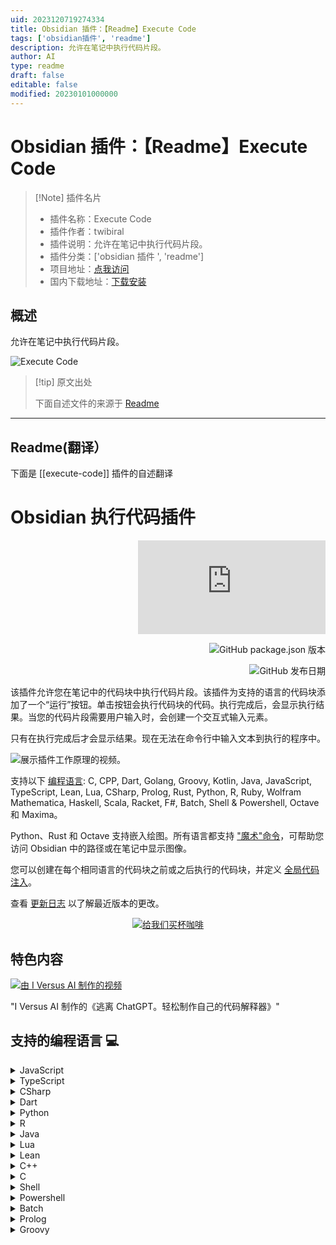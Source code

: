 ```yaml
---
uid: 2023120719274334
title: Obsidian 插件：【Readme】Execute Code
tags: ['obsidian插件', 'readme']
description: 允许在笔记中执行代码片段。
author: AI
type: readme
draft: false
editable: false
modified: 20230101000000
---
```


# Obsidian 插件：【Readme】Execute Code

> [!Note] 插件名片
> - 插件名称：Execute Code
> - 插件作者：twibiral
> - 插件说明：允许在笔记中执行代码片段。
> - 插件分类：['obsidian 插件 ', 'readme']
> - 项目地址：[点我访问](https://github.com/twibiral/obsidian-execute-code)
> - 国内下载地址：[下载安装](https://pkmer.cn/products/plugin/pluginMarket/?execute-code)

## 概述

允许在笔记中执行代码片段。

![Execute Code](https://cdn.pkmer.cn/covers/execute-code_new.gif)

> [!tip] 原文出处
>
>下面自述文件的来源于 [Readme](https://ghproxy.net/https://raw.githubusercontent.com/twibiral/obsidian-execute-code/master/README.md)
>

---

## Readme(翻译）

下面是 [[execute-code]] 插件的自述翻译

# Obsidian 执行代码插件

<div align='right'>

![Obsidian 下载量](https://img.shields.io/badge/dynamic/json?color=8572db&labelColor=1e1e1e&label=下载量&query=$['execute-code'].downloads&url=https://raw.githubusercontent.com/obsidianmd/obsidian-releases/master/community-plugin-stats.json)

![GitHub package.json 版本](https://img.shields.io/github/package-json/version/twibiral/obsidian-execute-code?color=8572db&labelColor=1e1e1e&label=当前版本)

![GitHub 发布日期](https://img.shields.io/github/release-date/twibiral/obsidian-execute-code?color=8572db&labelColor=1e1e1e&label=最新发布)

</div>

该插件允许您在笔记中的代码块中执行代码片段。该插件为支持的语言的代码块添加了一个“运行”按钮。单击按钮会执行代码块的代码。执行完成后，会显示执行结果。当您的代码片段需要用户输入时，会创建一个交互式输入元素。

只有在执行完成后才会显示结果。现在无法在命令行中输入文本到执行的程序中。

![展示插件工作原理的视频。](https://cdn.pkmer.cn/covers/execute-code_1_3.gif)

支持以下 [编程语言](#supported-programming-languages-): C, CPP, Dart, Golang, Groovy, Kotlin, Java, JavaScript, TypeScript, Lean, Lua, CSharp, Prolog, Rust, Python, R, Ruby, Wolfram Mathematica, Haskell, Scala, Racket, F#, Batch, Shell & Powershell, Octave 和 Maxima。

Python、Rust 和 Octave 支持嵌入绘图。所有语言都支持 ["魔术"命令](#magic-commands-)，可帮助您访问 Obsidian 中的路径或在笔记中显示图像。

您可以创建在每个相同语言的代码块之前或之后执行的代码块，并定义 [全局代码注入](#global-code-injection-and-reusing-code-blocks-)。

查看 [更新日志](CHANGELOG.md) 以了解最近版本的更改。

<div align='center'>

[![给我们买杯咖啡](https://img.shields.io/badge/-给我们买杯咖啡-gray?logo=buy-me-a-coffee)](https://www.buymeacoffee.com/timwibiral)

</div>

## 特色内容

[![由 I Versus AI 制作的视频](https://cdn.pkmer.cn/covers/execute-code_1_5.jpeg!pkmer)](https://www.youtube.com/watch?v=eQz4eAW3ZDk)

"I Versus AI 制作的《逃离 ChatGPT。轻松制作自己的代码解释器》"

## 支持的编程语言 💻

<details>
<summary>JavaScript</summary>

- 要求：已安装 Node.js 并在设置中设置了正确的路径。

```javascript
function hello(name) {
	console.log(`Hello ${name}!`);
}

hello("Bob")
```

- 默认情况下，JavaScript 在笔记本模式下运行。您可以在设置中关闭此功能。

</details>

<details>
<summary>TypeScript</summary>

- 要求：已安装 Node.js，然后在命令行中运行 `npm install typescript -g` 和 `npm install ts-node -g`。（`-g` 表示全局安装）
- 问题：如果您使用全局的 node.js 安装，但它无法正常工作，请尝试在设置中将 `ts-node` 路径设置为 `npx ts-node` 而不是 `ts-node`。

```ts  
let message: string = 'Hello, World!';
console.log(message);  
```

</details>

<details>
<summary>CSharp</summary>

- 要求：安装 dotnet core sdk 并在命令行中运行 `dotnet tool install -g dotnet-script`，然后配置 dotnet-script 的完整路径。

```cs 
Console.WriteLine("Hello, World!");  
```  

</details>

<details>
<summary>Dart</summary>

- 要求：已安装 dart sdk 并在设置中设置了正确的路径。

```dart
void main() {
  print("Hello World");
}
```

</details>

<details>
<summary>Python</summary>

- 要求：已安装 Python 并在设置中设置了正确的路径。

```python
def hello(name):
	print("Hello", name)

if __name__ == "__main__":
	hello("Eve")
```

- 默认情况下，Python 在笔记本模式下运行。您可以在设置中关闭此功能。
- 默认情况下，使用 matplotlib/seaborn 绘制的图表会嵌入在笔记中。您可以在设置中关闭此功能。

```python
import seaborn as sns
import matplotlib.pyplot as plt
sns.set_style("darkgrid")
iris = sns.load_dataset('iris')
sns.FacetGrid(iris, hue ="species", height = 5)
		.map(plt.scatter, 'sepal_length', 'petal_length')
		.add_legend()

plt.show()
```

![嵌入图表的示例。](https://cdn.pkmer.cn/covers/execute-code_1_6.png!pkmer)

</details>

<details>
<summary>R</summary>

- 要求：已安装 R 并在设置中设置了正确的路径。

```r
hello <- function(name){
	print(paste("Hello", name, sep = " "))
}

hello("Bob")
```

- 默认情况下，图表可以嵌入在笔记中。您可以在设置中关闭此功能。

```r
y = c(12, 15, 28, 17, 18)
x = 1:length(y)
plot(x, y, type="l")
```

</details>

<details>
<summary>Java</summary>

- 要求：已安装 Java **11 或更高版本**并在设置中设置了正确的路径。

```java
public class HelloWorld {
	public static void main(String[] args) {
		System.out.println("Hello World!");
	}
}
```

</details>

<details>
<summary>Lua</summary>

- 要求：安装 lua 并配置 lua 路径。

```lua
print('Hello, World!')
```

</details>

<details>
<summary>Lean</summary>

- 要求：安装 lean 并配置 lean 路径。

```lean
def main : IO Unit :=
  IO.println s!"Hello, World!"

#eval main
```

</details>

<details>
<summary>C++</summary>

- 要求：已安装 [Cling](https://github.com/root-project/cling) 并在设置中设置了正确的路径。
- 代码将逐行执行，无需主函数。

```cpp
#include <iostream>
#include <string>

using namespace std;

void hello(string name) {
	cout << "Hello " << name << "!\n";
}

hello("Alice);
```

- 可以通过在设置中切换选项来使用主函数作为入口点。

```cpp
#include <iostream>

void main() {
	std::cout << "Hello, World!" << std::endl;
}
```

</details>

<details>
<summary>C</summary>

- 要求：已安装 [Cling](https://github.com/root-project/cling) 并在设置中设置了正确的路径。
- 代码将逐行执行，无需主函数。

```c
#include <stdio.h>

printf("Hello, World!");
```

- 可以通过在设置中切换选项来使用主函数作为入口点。

```c
#include <stdio.h>

int main() {
	printf("Hello, World!");
	return 0;
}
```

</details>

<details>
<summary>Shell</summary>

- 要求：在设置中设置首选 shell 的路径。默认为 Bash。（仅适用于 Linux 和 macOS）

```shell
echo "Hello World!"
ls -la
```

</details>

<details>
<summary>Powershell</summary>

- 要求：用于在 Windows 上执行 shell 命令。默认为 Powershell，但可以在设置中设置为首选 shell。
- 在 MacOS 上：您可能需要在插件设置中将命令从 `powershell` 更改为 `pwsh`。确保设置正确的路径。

```powershell
echo "Hello World!"
```

- 如果您喜欢批处理：在菜单中更改 powershell 的路径设置
![如何使用魔术命令的示例。](https://cdn.pkmer.cn/covers/execute-code_1_7.png!pkmer)
</details>


<details>
<summary>Batch</summary>

- **要求**：用于在 Windows 上执行批处理命令（也称为 BAT 或 CMD）。默认为命令提示符，但可以在设置中设置为首选 shell。
- **重要**：<br>
	百分号在批处理文件中用于表示命令行参数：例如%1，%2，... <br>
	在批处理文件中，两个百分号被视为单个百分号：例如%%f <br>
	在执行代码时，如果使用变量，请使用 2 个百分号。更多信息请参阅 [此处](https://stackoverflow.com/questions/14509652/what-is-the-difference-between-and-in-a-cmd-file)<br>

```batch
ECHO Hello World!
```

</details>


<details>
<summary>Prolog</summary>

- 要求：无要求，使用 [Tau-Prolog](https://github.com/tau-prolog/tau-prolog) 工作。
- 重要提示：在代码块中的 "`% query`" 行之后添加您的查询，如下所示

```prolog
likes(john, pizza).
likes(john, cheese).
likes(jane, beer).

% query
likes(john, X).
```

</details>

<details>
<summary>Groovy</summary>

## 魔术命令 🪄

魔术命令是一些可以在代码块中使用的元命令。它们在源代码执行之前由插件处理。

支持以下魔术命令：

- `@vault_path`：将保险库路径插入为字符串（例如 "/User/path/to/vault"）
- `@vault_url`：将保险库 URL 插入为字符串（例如 "app://local/path/to/vault"）
- `@note_path`：将笔记路径插入为字符串（例如 "/User/path/to/vault/Note.md"）
- `@note_url`：将笔记 URL 插入为字符串（例如 "app://local/path/to/vault/Note.md"）
- `@title`：将笔记标题插入为字符串。
- `@show(ImagePath)`：在笔记中显示给定路径的图像。
- `@show(ImagePath, Width, Height)`：在笔记中显示给定路径的图像。
- `@show(ImagePath, Width, Height, Alignment[center|left|right])`：在笔记中显示给定路径的图像。
- `@html(HtmlSource)`：在笔记中显示 HTML。

（`@show(...)` 和 `@html(...)` 目前仅支持 JavaScript 和 Python。）

（旧命令 `@note` 和 `@vault` 仍然受支持，但可能在将来被移除。）

使用 Python 的魔术命令示例：

```python
print("保险库路径：", @vault_path)
print("保险库 URL：", @vault_url)

print("笔记路径：", @note_path)
print("笔记 URL：", @note_url)

print("笔记标题：", @title)
```

```python
@show("image.png")
@show("image.png", 100, 100)
@show("https://upload.wikimedia.org/wikipedia/commons/d/de/TestScreen_square.svg", 10%, 10%, "center")
```

```python
@html("<h1>HTML 标题</h1>")
@html('''
<svg width="100%" height="100%" viewBox="0 0 600 600" xmlns="http://www.w3.org/2000/svg" xmlns:xlink="http://www.w3.org/1999/xlink">
  <circle cx="300" cy="300" r="250" style="fill:peru;" />
  <circle cx="200" cy="250" r="50" style="fill:black;" />
  <circle cx="400" cy="250" r="50" style="fill:black;" />
  <circle cx="190" cy="230" r="20" style="fill:white;" />
  <circle cx="390" cy="230" r="20" style="fill:white;" />
  <circle cx="250" cy="400" r="85" style="fill:saddlebrown;" />
  <circle cx="350" cy="400" r="85" style="fill:saddlebrown;" />
  <ellipse cx="300" cy="380" rx="50" ry="35" style="fill:black;" />
  <ellipse cx="130" cy="100" rx="110" ry="70" style="fill:saddlebrown;"/>
<ellipse cx="470" cy="100" rx="110" ry="70" style="fill:saddlebrown;" />
</svg> 
''')
```

自己试试吧！

![使用魔术命令的示例](https://cdn.pkmer.cn/covers/execute-code_1_8.png!pkmer)

在预览中运行 ⏩

在代码块中的语言名称前添加 `run-`（如下例所示）可以在预览中渲染代码块。

这样可以在预览中执行代码。

`````` 
```run-python
def hello(name):
    print("Hello", name)

if __name__ == "__main__":
    hello("Eve")
``````

## 代码块参数 🏷

代码块支持以 `{key='value', otherkey=['val1', 'val2']}` 的形式指定额外的参数。将它们添加到代码块中，如下所示：

``````
```python {label='my label'}
print('my labelled code block')
```
``````

全局代码注入和代码块重用 📘

有时，在每个相同语言的代码块之前或之后执行代码是很有帮助的。该插件以几种方式支持这一点：

### 设置中的全局注入

所有语言在设置中都有一个“全局注入”选项，允许按语言定义要添加到每个代码块顶部的代码。代码重用在所有语言中完全有效，并且所有现有的魔术命令，包括显示图像和内联绘图输出，都可以使用。这可以用于定义经常使用的函数或导入您喜欢的包或库。

### 全局的前置和后置代码块

您可以使用 `pre` 参数来创建在每个后续代码块之前执行的代码块：

``````
```python {pre}
import pandas as pd
```
``````

这个代码块会在您在笔记中定义的每个 python 代码块之前添加，并导入 pandas 包。

`post` 代码块的工作方式相同，但是 post 代码块中的代码会在其他代码块之后执行。

前置/后置代码块只适用于在它们下面定义的代码块，并且只适用于相同语言的代码块。

您还可以同时指定前置和后置代码块，方法是使用 `{pre, post}`。

注意，`pre`/`post` 参数是特殊的，因为您不需要显式地指定键/值对，但如果您愿意，可以这样做：

`{pre}` 等同于 `{export='pre'}`，`{pre, post}` 等同于 `{export=['pre', 'post']}`。

### 标记的代码块

您可以使用 `label='string'` 参数为特定的代码块添加标签，然后在其他代码块中使用 `import='string'` 或 `import=['string1', 'string2', ...]` 参数显式导入它们，以便它们不会像预处理/后处理块一样自动导入：

`````
```python {label='block 1'}
print('running block 1')
```

```python {label='block 2'}
print('running block 2')
```

```python {import=['block 1', 'block 2']}
print('should run block 1 and 2')
```
`````

标记的代码块将在运行代码块之前执行，但在全局注入和预处理块之后。

### 忽略代码导出

如果您想要手动忽略代码块中的特定导出，例如预/后/全局导出，您可以使用 `ignore` 参数来实现，该参数接受 `pre`、`post`、`global`、这三者中的任意一个的数组，或者 `all` 来忽略所有导出：

`````python {ignore='all'}
print('不应运行任何全局注入或预/后代码块')
```

`````python {ignore=['global', 'pre']}
print('不应运行任何预代码块或全局注入')
```
`````

### 笔记本模式

一些语言（目前支持 JS 和 Python）支持*笔记本模式*。如果一个语言正在使用笔记本模式（可在设置中配置），那么给定文件中的所有代码块将在同一个环境中执行。

在一个代码块中定义的变量、函数等将在其他代码块中可用。代码块按需执行；文件中代码块的顺序不影响它们执行的顺序：

``````
```js
console.log(f)
```
```js
let f = 3;
```
``````

先运行第一个代码块，然后是第二个，再运行第一个，将得到：

```
Uncaught ReferenceError: f is not defined
undefined
3
```

要管理笔记本模式的打开运行时，可以使用命令面板中的“打开代码运行时管理”命令。从侧边栏窗口中，您可以停止内核。**注意：强制停止需要在 Windows 上使用 `taskkill`，在 Unix 上使用 `pkill`。99% 的系统应该预装了这些工具：如果您的系统没有，请 [提交一个问题](https://github.com/twibiral/obsidian-execute-code/issues/new/choose)**。

## 样式设置 🎨

该插件支持使用 [Style Settings插件](https://github.com/mgmeyers/obsidian-style-settings) 自定义样式。可以自定义代码块输出和错误的颜色。

## 安装 💾

在你的保险库中，转到设置 > 社区插件 > 浏览并搜索“执行代码”。选择插件，安装并激活它。

或者

点击 [此链接](https://obsidian.md/plugins?search=execute%20code#)，然后点击“在 Obsidian 中打开”。

## 查找路径设置（例如 JavaScript | Node）

为了避免或解决由于路径错误而导致的错误。

（Mac 和 Windows 用户使用 'where'）---（对于 Linux 用户，将 'where' 替换为 'which'）

1. 在终端中输入 'where node'
   ![在终端中输入 'where node'](https://cdn.pkmer.cn/covers/execute-code_1_9.png!pkmer)
2. 从终端中复制路径（例如 /opt/homebrew/bin/node）
3. 在设置中粘贴路径（例如 Node 路径）
   ![使用步骤 2 中的路径更新设置中的路径](https://cdn.pkmer.cn/covers/execute-code_1_10.png!pkmer)

## 警告 ⚠

不要执行来自你不了解的源代码或者你不理解的代码。执行代码可能会造成无法修复的损害。

## 已知问题 🛠

- 在 Linux 上，使用 Snap/Flatpak/AppImage 安装的 Obsidian 运行在一个隔离的环境中。因此，它们将无法访问您安装的任何程序。如果您使用的是 Linux，请确保安装 `.deb` 版本的 Obsidian。如果您的发行版不兼容 `.deb` 文件，可能会出现问题。
- 切换主题后缺少 `运行` 按钮：尝试关闭并重新打开您的笔记，并等待几分钟。似乎 obsidian 在主题切换后没有调用后处理器。
- 如果文件中包含重复的代码块，则可能不会执行预处理块/后处理块。
- 在 Python 中，当笔记本模式打开时，嵌入的绘图可能无法关闭。

## 未来工作 📑

- 类似于 Jupyter 的笔记本模式
- 执行失败时的错误警告（例如，当未安装 Python 时）
- 测试此插件与 dataview 的组合是否有效。

## 贡献 🤝

欢迎所有的贡献。只需创建一个合并请求或发送电子邮件给我：tim.wibiral(at)uni-ulm.de

如果您想要帮助，未来工作中的要点是一个很好的起点。

## 贡献者 ♥

<a href="https://github.com/twibiral/obsidian-execute-code/graphs/contributors">
  <img alt="List of contributors to this project." src="https://contrib.rocks/image?repo=twibiral/obsidian-execute-code" />
</a>

<sub>使用 [contrib.rocks](https://contrib.rocks) 制作。</sub>
